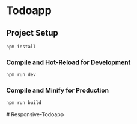 # Todoapp

## Project Setup

```sh
npm install
```

### Compile and Hot-Reload for Development

```sh
npm run dev
```

### Compile and Minify for Production

```sh
npm run build
```
#   R e s p o n s i v e - T o d o a p p 
 
 
